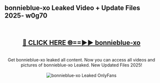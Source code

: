 <h2>bonnieblue-xo Leaked Video + Update Files 2025- w0g70</h2>
<br>
<div align="center">
<h2><a href="https://libra.edu.pl?bonnieblue-xo" rel="nofollow">🔴 CLICK HERE 🌐==►► bonnieblue-xo</a></h2>
<br>
Get bonnieblue-xo leaked all content. Now you can access all videos and pictures of bonnieblue-xo Leaked. New Updated Files 2025!
<br>
<br>
<a href="https://libra.edu.pl?bonnieblue-xo" rel="nofollow" data-target="animated-image.originalLink"><img src="https://i.ibb.co.com/WyWwxjT/player-gif2.gif" alt="bonnieblue-xo Leaked OnlyFans" style="max-width: 100%; display: inline-block;" data-target="animated-image.originalImage"></a>
</div>
<br>